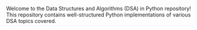 Welcome to the Data Structures and Algorithms (DSA) in Python repository! 
This repository contains well-structured Python implementations of various DSA topics covered.
